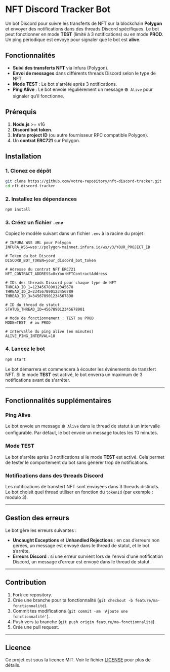 # NFT Discord Tracker Bot

Un bot Discord pour suivre les transferts de NFT sur la blockchain **Polygon** et envoyer des notifications dans des threads Discord spécifiques. Le bot peut fonctionner en mode **TEST** (limité à 3 notifications) ou en mode **PROD**. Un ping périodique est envoyé pour signaler que le bot est **alive**.

## Fonctionnalités

- **Suivi des transferts NFT** via Infura (Polygon).
- **Envoi de messages** dans différents threads Discord selon le type de NFT.
- **Mode TEST** : Le bot s'arrête après 3 notifications.
- **Ping Alive** : Le bot envoie régulièrement un message `🟢 Alive` pour signaler qu’il fonctionne.

## Prérequis

1. **Node.js** >= v16
2. **Discord bot token**.
3. **Infura project ID** (ou autre fournisseur RPC compatible Polygon).
4. Un **contrat ERC721** sur Polygon.

## Installation

### 1. Clonez ce dépôt

```bash
git clone https://github.com/votre-repository/nft-discord-tracker.git
cd nft-discord-tracker
````

### 2. Installez les dépendances

```bash
npm install
```

### 3. Créez un fichier `.env`

Copiez le modèle suivant dans un fichier `.env` à la racine du projet :

```env
# INFURA WSS URL pour Polygon
INFURA_WSS=wss://polygon-mainnet.infura.io/ws/v3/YOUR_PROJECT_ID

# Token du bot Discord
DISCORD_BOT_TOKEN=your_discord_bot_token

# Adresse du contrat NFT ERC721
NFT_CONTRACT_ADDRESS=0xYourNFTContractAddress

# IDs des threads Discord pour chaque type de NFT
THREAD_ID_1=123456789012345678
THREAD_ID_2=234567890123456789
THREAD_ID_3=345678901234567890

# ID du thread de statut
STATUS_THREAD_ID=456789012345678901

# Mode de fonctionnement : TEST ou PROD
MODE=TEST  # ou PROD

# Intervalle du ping alive (en minutes)
ALIVE_PING_INTERVAL=10
```

### 4. Lancez le bot

```bash
npm start
```

Le bot démarrera et commencera à écouter les événements de transfert NFT. Si le mode **TEST** est activé, le bot enverra un maximum de 3 notifications avant de s'arrêter.

---

## Fonctionnalités supplémentaires

### **Ping Alive**

Le bot envoie un message `🟢 Alive` dans le thread de statut à un intervalle configurable. Par défaut, le bot envoie un message toutes les 10 minutes.

### **Mode TEST**

Le bot s'arrête après 3 notifications si le mode **TEST** est activé. Cela permet de tester le comportement du bot sans générer trop de notifications.

### **Notifications dans des threads Discord**

Les notifications de transfert NFT sont envoyées dans 3 threads distincts. Le bot choisit quel thread utiliser en fonction du `tokenId` (par exemple : modulo 3).

---

## Gestion des erreurs

Le bot gère les erreurs suivantes :

* **Uncaught Exceptions** et **Unhandled Rejections** : en cas d’erreurs non gérées, un message est envoyé dans le thread de statut, et le bot s’arrête.
* **Erreurs Discord** : si une erreur survient lors de l'envoi d'une notification Discord, un message d'erreur est envoyé dans le thread de statut.

---

## Contribution

1. Fork ce repository.
2. Crée une branche pour ta fonctionnalité (`git checkout -b feature/ma-fonctionnalité`).
3. Commit tes modifications (`git commit -am 'Ajoute une fonctionnalité'`).
4. Push vers ta branche (`git push origin feature/ma-fonctionnalité`).
5. Crée une pull request.

---

## Licence

Ce projet est sous la licence MIT. Voir le fichier [LICENSE](LICENSE) pour plus de détails.